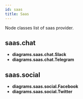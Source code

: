 ```yaml
---
id: saas
title: Saas
---
```


Node classes list of saas provider.

## saas.chat

- **diagrams.saas.chat.Slack**
- **diagrams.saas.chat.Telegram**

## saas.social

- **diagrams.saas.social.Facebook**
- **diagrams.saas.social.Twitter**
